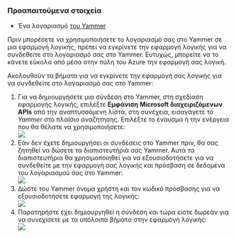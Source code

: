 ### <a name="prerequisites"></a>Προαπαιτούμενα στοιχεία
- Ένα λογαριασμό [του Yammer](https://www.yammer.com/) 

Πριν μπορέσετε να χρησιμοποιήσετε το λογαριασμό σας στο Yammer σε μια εφαρμογή λογικής, πρέπει να εγκρίνετε την εφαρμογή λογικής για να συνδεθείτε στο λογαριασμό σας στο Yammer. Ευτυχώς, μπορείτε να το κάνετε εύκολα από μέσα στην πύλη του Azure την εφαρμογή σας λογική. 

Ακολουθούν τα βήματα για να εγκρίνετε την εφαρμογή σας λογικής για να συνδεθείτε στο λογαριασμό σας στο Yammer:

1. Για να δημιουργήσετε μια σύνδεση στο Yammer, στη σχεδίαση εφαρμογής λογικής, επιλέξτε **Εμφάνιση Microsoft διαχειριζόμενων APIs** από την αναπτυσσόμενη λίστα, στη συνέχεια, εισαγάγετε το *Yammer* στο πλαίσιο αναζήτησης. Επιλέξτε το έναυσμα ή την ενέργεια που θα θέλατε να χρησιμοποιήσετε:  
  ![](./media/connectors-create-api-yammer/yammer-1.png)
2. Εάν δεν έχετε δημιουργήσει οι συνδέσεις στο Yammer πριν, θα σας ζητηθεί να δώσετε τα διαπιστευτήριά σας Yammer. Αυτά τα διαπιστευτήρια θα χρησιμοποιηθεί για να εξουσιοδοτήσετε για να συνδεθείτε με την εφαρμογή σας λογικής και πρόσβαση σε δεδομένα του λογαριασμού σας στο Yammer:  
  ![](./media/connectors-create-api-yammer/yammer-2.png)
3. Δώστε του Yammer όνομα χρήστη και τον κωδικό πρόσβασης για να εξουσιοδοτήσετε εφαρμογή της λογικής:  
  ![](./media/connectors-create-api-yammer/yammer-3.png)   
4. Παρατηρήστε έχει δημιουργηθεί η σύνδεση και τώρα είστε δωρεάν για να συνεχίσετε με τα υπόλοιπα βήματα στην εφαρμογή λογικής:  
  ![](./media/connectors-create-api-yammer/yammer-4.png)   

